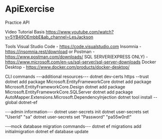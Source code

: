 # ApiExercise
Practice API

Video Tutorial Basis
  https://www.youtube.com/watch?v=5YB49OEmbbE&ab_channel=LesJackson
  
Tools
  Visual Studio Code - https://code.visualstudio.com
  Insomnia - https://insomnia.rest/download or Postman - https://www.postman.com/downloads/
  SQL SERVER(EXPRESS ONLY) - https://www.microsoft.com/en-us/sql-server/sql-server-downloads
  Docker Desktop - https://www.docker.com/products/docker-desktop/

CLI commands
  ---additional resources---
  dotnet dev-certs https --trust
  dotnet add package Microsoft.EntityFrameworkCore
  dotnet add package Microsoft.EntityFrameworkCore.Design
  dotnet add package Microsoft.EntityFrameworkCore.SQLServer
  dotnet add package AutoMapper.Extensions.Microsoft.DependencyInjection
  dotnet tool install --global dotnet-ef

  ---admin information---
  dotnet user-secrets init
  dotnet user-secrets set "UserId" "sa"
  dotnet user-secrets set "Password" "pa55w0rd!"

  ---mock database migration commands---
  dotnet ef migrations add initialmigration
  dotnet ef database update
